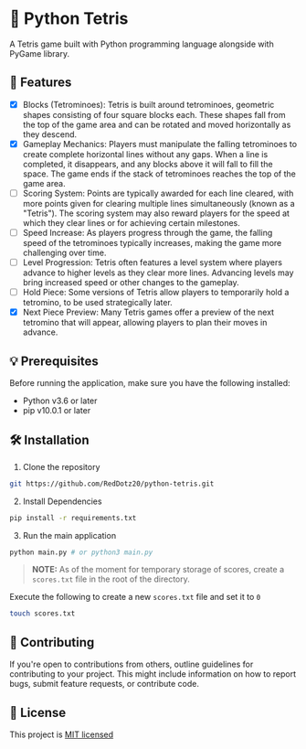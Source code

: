 # 🐍 Python Tetris

A Tetris game built with Python programming language alongside with PyGame library.

## 🚀 Features 

- [x] Blocks (Tetrominoes): Tetris is built around tetrominoes, geometric shapes consisting of four square blocks each. These shapes fall from the top of the game area and can be rotated and moved horizontally as they descend.
- [x] Gameplay Mechanics: Players must manipulate the falling tetrominoes to create complete horizontal lines without any gaps. When a line is completed, it disappears, and any blocks above it will fall to fill the space. The game ends if the stack of tetrominoes reaches the top of the game area.
- [ ] Scoring System: Points are typically awarded for each line cleared, with more points given for clearing multiple lines simultaneously (known as a "Tetris"). The scoring system may also reward players for the speed at which they clear lines or for achieving certain milestones.
- [ ] Speed Increase: As players progress through the game, the falling speed of the tetrominoes typically increases, making the game more challenging over time.
- [ ] Level Progression: Tetris often features a level system where players advance to higher levels as they clear more lines. Advancing levels may bring increased speed or other changes to the gameplay.
- [ ] Hold Piece: Some versions of Tetris allow players to temporarily hold a tetromino, to be used strategically later.
- [x] Next Piece Preview: Many Tetris games offer a preview of the next tetromino that will appear, allowing players to plan their moves in advance.

## 💡 Prerequisites 

Before running the application, make sure you have the following installed:

- Python v3.6 or later
- pip v10.0.1 or later

## 🛠️ Installation 

1. Clone the repository

  ```bash
  git https://github.com/RedDotz20/python-tetris.git
  ```

2. Install Dependencies

  ```bash
  pip install -r requirements.txt
  ```

3. Run the main application

  ```bash
  python main.py # or python3 main.py
  ```

>**NOTE:** As of the moment for temporary storage of scores, create a `scores.txt` file in the root of the directory.

Execute the following to create a new `scores.txt` file and set it to `0`

```bash
touch scores.txt
```

## 🤝 Contributing 

If you're open to contributions from others, outline guidelines for contributing to your project. This might include information on how to report bugs, submit feature requests, or contribute code.

## 📃 License 

This project is [MIT licensed](./LICENSE)

